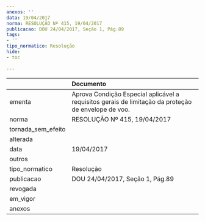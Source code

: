 ```yaml
---
anexos: ''
data: 19/04/2017
norma: RESOLUÇÃO Nº 415, 19/04/2017
publicacao: DOU 24/04/2017, Seção 1, Pág.89
tags:
- ''
tipo_normatico: Resolução
hide: 
- toc 
 
---
```


|                    | Documento                                                                                           |
|:-------------------|:----------------------------------------------------------------------------------------------------|
| ementa             | Aprova Condição Especial aplicável a requisitos gerais de limitação da proteção de envelope de voo. |
| norma              | RESOLUÇÃO Nº 415, 19/04/2017                                                                        |
| tornada_sem_efeito |                                                                                                     |
| alterada           |                                                                                                     |
| data               | 19/04/2017                                                                                          |
| outros             |                                                                                                     |
| tipo_normatico     | Resolução                                                                                           |
| publicacao         | DOU 24/04/2017, Seção 1, Pág.89                                                                     |
| revogada           |                                                                                                     |
| em_vigor           |                                                                                                     |
| anexos             |                                                                                                     |